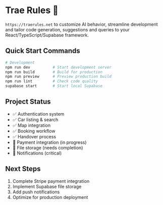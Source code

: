 # Trae Rules 👋
`https://traerules.net` to customize AI behavior, streamline development and tailor code generation, suggestions and queries to your React/TypeScript/Supabase framework.

<!--
**mobirides/mobirules** is a ✨ _special_ ✨ repository for Mobirides car-sharing platform development.

Here are the development guidelines:

- 🔭 **Currently working on:** Production-ready car-sharing platform for Botswana
- 🌱 **Currently learning:** Advanced React patterns, Supabase real-time features, Mapbox integrations
- 👯 **Looking to collaborate on:** Payment gateway integration (Stripe/Botswana providers), file storage optimization
- 🤔 **Looking for help with:** Production deployment, transaction atomicity, notification systems
- 💬 **Ask me about:** React 18 + TypeScript, Supabase RLS policies, Mapbox mapping, car rental workflows
- 📫 **Project structure:** 75% production ready, critical gaps in payments/file storage
- 😄 **Tech stack:** React 18, TypeScript, Tailwind CSS, Supabase, Mapbox
- ⚡ **Fun fact:** Built with AI assistance using Trae Rules for consistent code quality

## Development Rules

### Code Quality Standards
- Use TypeScript strict mode
- Implement proper error boundaries
- Follow React Hook rules strictly
- Maintain 100% ESLint compliance
- Use Supabase RLS for security

### Framework-Specific Guidelines
- **React:** Functional components with hooks only
- **Styling:** Tailwind CSS with custom components
- **Database:** Supabase with proper TypeScript types
- **Maps:** Mapbox with Botswana-specific configurations
- **Payments:** Stripe integration with local providers

### AI Behavior Customization
- Prioritize car rental domain knowledge
- Suggest Botswana payment provider integrations
- Recommend Supabase best practices
- Optimize for mobile-first car booking flows
- Include GPS/location verification patterns

### Critical Development Areas
1. **Payment Integration** - Stripe + local Botswana providers
2. **File Storage** - Supabase Storage for car photos/docs
3. **Real-time Features** - Live booking updates, notifications
4. **Security** - RLS policies, user verification
5. **Performance** - Map optimization, image lazy loading
-->

## Quick Start Commands

```bash
# Development
npm run dev          # Start development server
npm run build        # Build for production
npm run preview      # Preview production build
npm run lint         # Check code quality
supabase start       # Start local Supabase
```

## Project Status
- ✅ Authentication system
- ✅ Car listing & search
- ✅ Map integration
- ✅ Booking workflow
- ✅ Handover process
- 🔄 Payment integration (in progress)
- 🔄 File storage (needs completion)
- 🔄 Notifications (critical)

## Next Steps
1. Complete Stripe payment integration
2. Implement Supabase file storage
3. Add push notifications
4. Optimize for production deployment